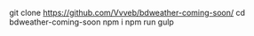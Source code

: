 git clone https://github.com/Vvveb/bdweather-coming-soon/
cd bdweather-coming-soon
npm i
npm run gulp